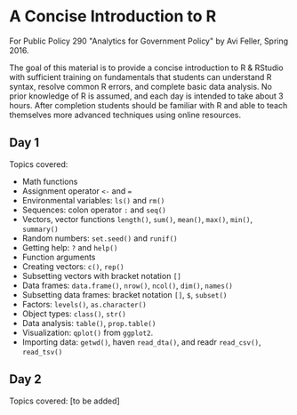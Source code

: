 # A Concise Introduction to R

For Public Policy 290 "Analytics for Government Policy" by Avi Feller, Spring 2016.

The goal of this material is to provide a concise introduction to R & RStudio with sufficient training on fundamentals that students can understand R syntax, resolve common R errors, and complete basic data analysis. No prior knowledge of R is assumed, and each day is intended to take about 3 hours. After completion students should be familiar with R and able to teach themselves more advanced techniques using online resources.

## Day 1

Topics covered:

* Math functions
* Assignment operator `<-` and `=`
* Environmental variables: `ls()` and `rm()`
* Sequences: colon operator `:` and `seq()`
* Vectors, vector functions `length()`, `sum()`, `mean()`, `max()`, `min()`, `summary()`
* Random numbers: `set.seed()` and `runif()`
* Getting help: `?` and `help()`
* Function arguments
* Creating vectors: `c()`, `rep()`
* Subsetting vectors with bracket notation `[]`
* Data frames: `data.frame()`, `nrow()`, `ncol()`, `dim()`, `names()`
* Subsetting data frames: bracket notation `[]`, `$`, `subset()`
* Factors: `levels()`, `as.character()`
* Object types: `class()`, `str()`
* Data analysis: `table()`, `prop.table()`
* Visualization: `qplot()` from `ggplot2`.
* Importing data: `getwd()`, haven `read_dta()`, and readr `read_csv()`, `read_tsv()`

## Day 2

Topics covered: [to be added]
